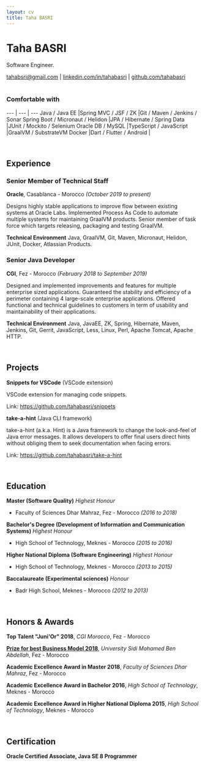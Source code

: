 ```yaml
---
layout: cv
title: Taha BASRI
---
```

# Taha BASRI
Software Engineer.

<div id="webaddress">
    <a href="mailto:tahabsri@gmail.com">tahabsri@gmail.com</a>
|   <a href="https://linkedin.com/in/tahabasri/en">linkedin.com/in/tahabasri</a>
|   <a href="https://github.com/tahabasri">github.com/tahabasri</a>
</div>

<br />

### Comfortable with

--- | --- | ---
Java / Java EE                          |Spring MVC / JSF / ZK          |Git / Maven / Jenkins / Sonar
Spring Boot / Micronaut / Helidon       |JPA / Hibernate / Spring Data  |JUnit / Mockito / Selenium
Oracle DB / MySQL                       |TypeScript / JavaScript            |GraalVM / SubstrateVM
Docker                                  |Dart / Flutter / Android       |

<br />

## Experience

### Senior Member of Technical Staff

__Oracle__, Casablanca - Morocco *(October 2019 to present)*

Designs highly stable applications to improve flow between existing systems at Oracle Labs.
Implemented Process As Code to automate multiple systems for maintaining GraalVM products.
Senior member of task force which targets releasing, packaging and testing GraalVM.

​**Technical Environment** Java, GraalVM, Git, Maven, Micronaut, Helidon, JUnit, Docker, Atlassian Products.

### Senior Java Developer
__CGI__, Fez - Morocco *(February 2018 to September 2019)*

Designed and implemented improvements and features for multiple enterprise sized applications.
Guaranteed the stability and efficiency of a perimeter containing 4 large-scale enterprise applications.
Offered functional and technical guidelines to customers in term of usability and maintainability of their applications.

​**Technical Environment** Java, JavaEE, ZK, Spring, Hibernate, Maven, Jenkins, Git, Gerrit, JavaScript, Less, Linux, Perl, Apache Tomcat, Apache HTTP.

<br />

## Projects

__Snippets for VSCode__ (VSCode extension)

VSCode extension for managing code snippets.

Link: <a href="https://github.com/tahabasri/snippets">https://github.com/tahabasri/snippets</a>

__take-a-hint__ (Java CLI framework)

take-a-hint (a.k.a. Hint) is a Java framework to change the look-and-feel of Java error messages. It allows developers to offer final users direct hints without obliging them to seek documentation when facing errors.

Link: <a href="https://github.com/tahabasri/take-a-hint">https://github.com/tahabasri/take-a-hint</a>

<br />

## Education

__Master (Software Quality)__ *Highest Honour*
- Faculty of Sciences Dhar Mahraz, Fez - Morocco *(2016 to 2018)*

__Bachelor's Degree (Development of Information and Communication Systems)__ *Highest Honour*
- High School of Technology, Meknes - Morocco *(2015 to 2016)*

__Higher National Diploma (Software Engineering)__ *Highest Honour*
- High School of Technology, Meknes - Morocco *(2013 to 2015)*

__Baccalaureate (Experimental sciences)__ *Honour*
- Badr High School, Meknes - Morocco *(2012 to 2013)*

<br />

## Honors & Awards

__Top Talent "Juni'Or" 2018__, *CGI Morocco*, Fez - Morocco

__[Prize for best Business Model 2018](http://www.fsdmfes.ac.ma/News/137/show)__, *University Sidi Mohamed Ben Abdellah*, Fez - Morocco

__Academic Excellence Award in Master 2018__, *Faculty of Sciences Dhar Mahraz*, Fez - Morocco

__Academic Excellence Award in Bachelor 2016__, *High School of Technology*, Meknes - Morocco

__Academic Excellence Award in Higher National Diploma 2015__, *High School of Technology*, Meknes - Morocco

<br />

## Certification

__Oracle Certified Associate, Java SE 8 Programmer__

<!-- ### Footer

Taha BASRI -- [tahabsri@gmail.com](tahabsri@gmail.com) -->
